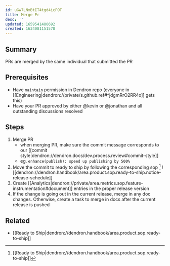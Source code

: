 ```yaml
---
id: uGw7LNxBtIT4tgd4icFOT
title: Merge Pr
desc: ''
updated: 1659541480692
created: 1634081151578
---
```


## Summary

PRs are merged by the same individual that submitted the PR

## Prerequisites
- Have `maintain` permission in Dendron repo (everyone in [[Engineering|dendron://private/s.github.ref#^jdgmRrO2RR4x]] gets this)
- Have your PR approved by either @kevin or @jonathan and all outstanding discussions resolved

## Steps
1. Merge PR 
    - when merging PR, make sure the commit message corresponds to our [[commit style|dendron://dendron.docs/dev.process.review#commit-style]]
    - eg. `enhance(publish): speed up publishing by 500%`
1. Move the commit to ready to ship by following the corresponding sop [^ship]
![[dendron://dendron.handbook/area.product.sop.ready-to-ship.notice-release-schedule]]
1. Create [[Analytics|dendron://private/area.metrics.sop.feature-instrumentation#document]]  entries in the proper release version
1. If the change is going out in the current release, merge in any doc changes. Otherwise, create a task to merge in docs after the current release is pushed


## Related
- [[Ready to Ship|dendron://dendron.handbook/area.product.sop.ready-to-ship]]

[^ship]: [[Ready to Ship|dendron://dendron.handbook/area.product.sop.ready-to-ship]]
